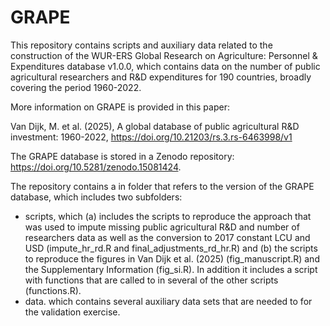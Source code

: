 # GRAPE

This repository contains scripts and auxiliary data related to the
construction of the WUR-ERS Global Research on Agriculture: Personnel &
Expenditures database v1.0.0, which contains data on the number of public agricultural
researchers and R&D expenditures for 190 countries, broadly covering the period
1960-2022.

More information on GRAPE is provided in this paper: 

Van Dijk, M. et al. (2025), A global database of public agricultural R&D investment: 1960-2022, https://doi.org/10.21203/rs.3.rs-6463998/v1

The GRAPE database is stored in a Zenodo repository: https://doi.org/10.5281/zenodo.15081424.

The repository contains a in folder that refers to the version of the GRAPE database, which includes two subfolders:

- scripts, which (a) includes the scripts to reproduce the approach that was used to impute missing public agricultural R&D and number of researchers data as well as the conversion to 2017 constant LCU and USD (impute_hr_rd.R and final_adjustments_rd_hr.R) and (b) the scripts to reproduce the figures in Van Dijk et al. (2025) (fig_manuscript.R) and the Supplementary Information (fig_si.R). In addition it includes a script with functions that are called to in several of the other scripts (functions.R).
- data. which contains several auxiliary data sets that are needed to for the validation exercise.




